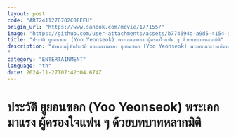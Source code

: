 ```yaml
---
layout: post
code: "ART2411270702C0FEEU"
origin_url: "https://www.sanook.com/movie/177155/"
image: "https://github.com/user-attachments/assets/b774694d-a9d5-4154-a8cc-d502d0a4747a"
title: "ประวัติ ยูยอนซอก (Yoo Yeonseok) พระเอกมาแรง ผู้ครองใจแฟน ๆ ด้วยบทบาทหลากมิติ"
description: "ทำความรู้จักประวัติ และผลงานของ ยูยอนซอก (Yoo Yeonseok) พระเอกมาแรงแห่งวงการ ครองใจแฟน ๆ ด้วยบทบาทหลากมิติ
"
category: "ENTERTAINMENT"
language: "th"
date: 2024-11-27T07:42:04.674Z
---
```


# ประวัติ ยูยอนซอก (Yoo Yeonseok) พระเอกมาแรง ผู้ครองใจแฟน ๆ ด้วยบทบาทหลากมิติ